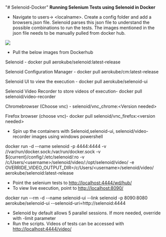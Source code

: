 "# Selenoid-Docker" 
**Running Selenium Tests using Selenoid in Docker**

- Navigate to users-\> \<localname\>. Create a config folder and add a browsers.json file. Selenoid parses this json file to understand the possible combinations to run the tests. The images mentioned in the json file needs to be manually pulled from docker hub.

![](RackMultipart20230306-1-z6uxol_html_9051e98c0bd221da.png)

- Pull the below images from Dockerhub

Selenoid - docker pull aerokube/selenoid:latest-release

Selenoid Configuration Manager - docker pull aerokube/cm:latest-release

Selenoid UI to view the execution - docker pull aerokube/selenoid-ui

Selenoid Video Recorder to store videos of execution- docker pull selenoid/video-recorder

Chromebrowser (Choose vnc) - selenoid/vnc\_chrome:\<Version needed\>

Firefox browser (choose vnc)- docker pull selenoid/vnc\_firefox:\<version needed\>

- Spin up the containers with Selenoid,selenoid-ui, selenoid/video-recorder images using windows powershell

docker run -d --name selenoid -p 4444:4444 -v //var/run/docker.sock:/var/run/docker.sock -v ${current}/config/:/etc/selenoid/:ro -v /c/Users/\<username\>/selenoid/video/:/opt/selenoid/video/ -e OVERRIDE\_VIDEO\_OUTPUT\_DIR=/c/Users/\<username\>/selenoid/video/ aerokube/selenoid:latest-release

- Point the selenium tests to [http://localhost:4444/wd/hub/](http://localhost/wd/hub/)
- To view live execution, point to [http://localhost:8090/](http://localhost:8090/)

docker run --rm -d --name selenoid-ui --link selenoid -p 8090:8080 aerokube/selenoid-ui --selenoid-uri=http://selenoid:4444

- Selenoid by default allows 5 parallel sessions. If more needed, override with -limit parameter
- Run the scripts. Videos of tests can be accessed with [http://localhost:4444/video/](http://localhost:4444/video/#)
